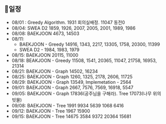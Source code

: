 ## 📅일정

- 08/01 : Greedy Algorithm. 1931 회의실배정. 11047 동전0
- 08/04: SWEA D2 1859, 1926, 2007, 2005, 2001, 1989, 1986
- 08/08: BAEKJOON 4673, 14503
- 08/11: 
  - BAEKJOON - Greedy 14916, 1343, 2217, 13305, 1758, 20300, 11399
  - SWEA D2 - 1984, 1983, 1979
- 08/15: BAEKJOON 20115, 11000
- 08/18: BEAKJOON - Greedy 11508, 1541, 20365, 11047, 21758, 16953, 21314
- 08/21: BAEKJOON - Graph 14502, 16234
- 08/25: BAEKJOON - Graph 1260, 1325, 2178, 2606, 11725
- 08/29: BAEKJOON - Graph 13549, Implemetation - 2564
- 09/01: BAEKJOON - Graph 2667, 7576, 7569, 16918, 5547
- 09/05: BAEKJOON - Graph 17836(공주님을 구해라). Tree 17073(나무 위의 빗물)
- 09/08: BAEKJOON - Tree 1991 9934 5639 1068 6416
- 09/12: BAEKJOON - Tree 1967 15900
- 09/15: BAEKJOON - Tree 14675 3584 9372 20364 15681

